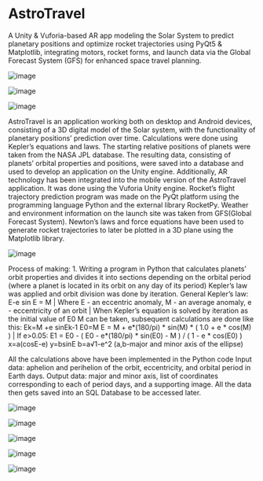 # AstroTravel

A Unity & Vuforia-based AR app modeling the Solar System to predict planetary positions and optimize rocket trajectories using PyQt5 & Matplotlib, integrating motors, rocket forms, and launch data via the Global Forecast System (GFS) for enhanced space travel planning.

![image](https://github.com/dilnazua/AstroTravel/assets/50591474/264fd1dd-1907-44de-aff8-629cdf055b60)


![image](https://github.com/dilnazua/AstroTravel/assets/50591474/b0141889-2e6b-4836-827a-b908c31fb136)


![image](https://github.com/dilnazua/AstroTravel/assets/50591474/b6826950-f601-4c04-8461-d8ed39429e22)

AstroTravel is an application working both on desktop and Android devices, consisting of a 3D digital model of the Solar system, with the functionality of planetary positions’ prediction over time. Calculations were done using Kepler’s equations and laws. The starting relative positions of planets were taken from the NASA JPL database. The resulting data, consisting of planets’ orbital properties and positions, were saved into a database and used to develop an application on the Unity engine. 
Additionally, AR technology has been integrated into the mobile version of the AstroTravel application. It was done using the Vuforia Unity engine.
Rocket’s flight trajectory prediction program was made on the PyQt platform using the programming language Python and the external library RocketPy. Weather and environment information on the launch site was taken from GFS(Global Forecast System). Newton’s laws and force equations have been used to generate rocket trajectories to later be plotted in a 3D plane using the Matplotlib library.



![image](https://github.com/dilnazua/AstroTravel/assets/50591474/1d411798-5589-433b-b80b-fd72ab26250c)

Process of making: 1. Writing a program in Python that calculates planets’ orbit properties and divides it into sections depending on the orbital period (where a planet is located in its orbit on any day of its period) Kepler’s law was applied and orbit division was done by iteration. General Kepler’s law: E-e sin E = M | Where E - an eccentric anomaly, M - an average anomaly, e - eccentricity of an orbit | When Kepler’s equation is solved by iteration as the initial value of E0 M can be taken, subsequent calculations are done like this: Ek=M +e sinEk-1 E0=M
E = M + e*(180/pi) * sin(M) * ( 1.0 + e * cos(M) ) | If e>0.05:
E1 = E0 - ( E0 - e*(180/pi) * sin(E0) - M ) / ( 1 - e * cos(E0) )
x=a(cosE-e) y=bsinE b=a√1-e^2 (a,b-major and minor axis of the ellipse)

All the calculations above have been implemented in the Python code
Input data: aphelion and perihelion of the orbit, eccentricity, and orbital period in Earth days.
Output data: major and minor axis, list of coordinates corresponding to each of period days, and a supporting image.
All the data then gets saved into an SQL Database to be accessed later.



![image](https://github.com/dilnazua/AstroTravel/assets/50591474/2003560e-b033-4798-b4d5-dd19432d44e7)


![image](https://github.com/dilnazua/AstroTravel/assets/50591474/e5462a99-9149-473c-affc-09c3a2488feb)


![image](https://github.com/dilnazua/AstroTravel/assets/50591474/8b244ead-8181-4bb3-9076-c0a1b3a44581)


![image](https://github.com/dilnazua/AstroTravel/assets/50591474/b8afb5d2-960f-444b-98d4-9e1b35e44b4a)


![image](https://github.com/dilnazua/AstroTravel/assets/50591474/5ee58d1a-8062-4bdc-8efb-28e3ec770569)



